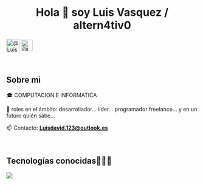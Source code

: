 <h1 align="center">Hola 👋  soy Luis Vasquez / altern4tiv0  </h1> 

<p align="left">
 
<a href="https://www.instagram.com/luis._.vqm/" target="blank"><img align="center" src="https://1000marcas.net/wp-content/uploads/2019/11/Instagram-Logo-500x281.png" alt="@Luis Vasquez"  height="35px" /></a>
<a href="https://www.linkedin.com/in/luis-vasquez-88202a281/" target="blank"><img align="center" src="https://cdn-icons-png.flaticon.com/256/174/174857.png" alt="@Luis Vasquez" height="30px" /></a>

  </p>
<br>
<h2>Sobre mi </h2>
<!--Intro start-->

<p align="left">
🎓 COMPUTACION E INFORMATICA

📝 roles en el ámbito: desarrollador... líder... programador freelance... y en un futuro quién sabe...

📫 Contacto: **Luisdavid.123@outlook.es**
<!--Intro end-->
  </p>
<br>

<h2 >Tecnologías conocidas👨🏻‍💻</h2>
<!--tech stack icons-->
<p align="left">
  <a href="https://skillicons.dev">
    <img src="https://skillicons.dev/icons?i=androidstudio,react,java,css,html,js,mysql,git,github,postman" />
  </a>
</p>
<br>
<!-------------------------->
